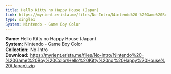 ```yaml
---
title: Hello Kitty no Happy House (Japan)
link: https://myrient.erista.me/files/No-Intro/Nintendo%20-%20Game%20Boy%20Color/Hello%20Kitty%20no%20Happy%20House%20(Japan).zip
type: single1
System: Nintendo - Game Boy Color
---
```

<b>Game:</b> Hello Kitty no Happy House (Japan)<br>
<b>System:</b> Nintendo - Game Boy Color<br>
<b>Collection:</b> No-Intro<br>
<b>Download:</b> https://myrient.erista.me/files/No-Intro/Nintendo%20-%20Game%20Boy%20Color/Hello%20Kitty%20no%20Happy%20House%20(Japan).zip